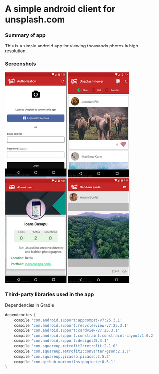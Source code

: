 # A simple android client for unsplash.com

### Summary of app

This is a simple android app for viewing thousands photos in high resolution.

### Screenshots

![login screen](/art/screen1.png) ![main screen](/art/screen2.png) ![user info screen](/art/screen3.png) ![random photo screen](/art/screen4.png)

### Third-party libraries used in the app

Dependencies in Gradle

```groovy
dependencies {
    compile 'com.android.support:appcompat-v7:25.3.1'
    compile 'com.android.support:recyclerview-v7:25.3.1'
    compile 'com.android.support:cardview-v7:25.3.1'
    compile 'com.android.support.constraint:constraint-layout:1.0.2'
    compile 'com.android.support:design:25.3.1'
    compile 'com.squareup.retrofit2:retrofit:2.1.0'
    compile 'com.squareup.retrofit2:converter-gson:2.1.0'
    compile 'com.squareup.picasso:picasso:2.5.2'
    compile 'com.github.markomilos:paginate:0.5.1'
}
```
